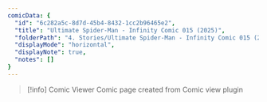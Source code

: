 ```yaml
---
comicData: {
  "id": "6c282a5c-8d7d-45b4-8432-1cc2b96465e2",
  "title": "Ultimate Spider-Man - Infinity Comic 015 (2025)",
  "folderPath": "4. Stories/Ultimate Spider-Man - Infinity Comic 015 (2025)",
  "displayMode": "horizontal",
  "displayNote": true,
  "notes": []
}
---
```


> [!info] Comic Viewer
> Comic page created from Comic view plugin
